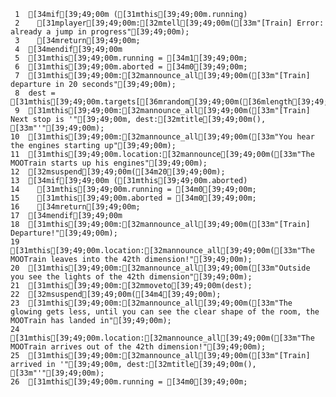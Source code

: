      1	[34mif[39;49;00m ([31mthis[39;49;00m.running)
     2	  [31mplayer[39;49;00m:[32mtell[39;49;00m([33m"[Train] Error: already a jump in progress"[39;49;00m);
     3	  [34mreturn[39;49;00m;
     4	[34mendif[39;49;00m
     5	[31mthis[39;49;00m.running = [34m1[39;49;00m;
     6	[31mthis[39;49;00m.aborted = [34m0[39;49;00m;
     7	[31mthis[39;49;00m:[32mannounce_all[39;49;00m([33m"[Train] departure in 20 seconds"[39;49;00m);
     8	dest = [31mthis[39;49;00m.targets[[36mrandom[39;49;00m([36mlength[39;49;00m([31mthis[39;49;00m.targets))];
     9	[31mthis[39;49;00m:[32mannounce_all[39;49;00m([33m"[Train] Next stop is '"[39;49;00m, dest:[32mtitle[39;49;00m(), [33m"'"[39;49;00m);
    10	[31mthis[39;49;00m:[32mannounce_all[39;49;00m([33m"You hear the engines starting up"[39;49;00m);
    11	[31mthis[39;49;00m.location:[32mannounce[39;49;00m([33m"The MOOTrain starts up his engines"[39;49;00m);
    12	[32msuspend[39;49;00m([34m20[39;49;00m);
    13	[34mif[39;49;00m ([31mthis[39;49;00m.aborted)
    14	  [31mthis[39;49;00m.running = [34m0[39;49;00m;
    15	  [31mthis[39;49;00m.aborted = [34m0[39;49;00m;
    16	  [34mreturn[39;49;00m;
    17	[34mendif[39;49;00m
    18	[31mthis[39;49;00m:[32mannounce_all[39;49;00m([33m"[Train] Departure!"[39;49;00m);
    19	[31mthis[39;49;00m.location:[32mannounce_all[39;49;00m([33m"The MOOTrain leaves into the 42th dimension!"[39;49;00m);
    20	[31mthis[39;49;00m:[32mannounce_all[39;49;00m([33m"Outside you see the lights of the 42th dimension"[39;49;00m);
    21	[31mthis[39;49;00m:[32mmoveto[39;49;00m(dest);
    22	[32msuspend[39;49;00m([34m4[39;49;00m);
    23	[31mthis[39;49;00m:[32mannounce_all[39;49;00m([33m"The glowing gets less, until you can see the clear shape of the room, the MOOTrain has landed in"[39;49;00m);
    24	[31mthis[39;49;00m.location:[32mannounce_all[39;49;00m([33m"The MOOTrain arrives out of the 42th dimension!"[39;49;00m);
    25	[31mthis[39;49;00m:[32mannounce_all[39;49;00m([33m"[Train] arrived in '"[39;49;00m, dest:[32mtitle[39;49;00m(), [33m"'"[39;49;00m);
    26	[31mthis[39;49;00m.running = [34m0[39;49;00m;
